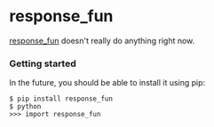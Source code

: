 response_fun
=======

[response_fun](https://github.com/nroth0815/response_fun) doesn't really do anything right now.

### Getting started

In the future, you should be able to install it using pip:

```
$ pip install response_fun
$ python
>>> import response_fun
```

